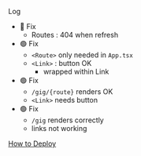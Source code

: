 Log
- :red_circle: Fix
  - Routes : 404 when refresh
- :green_circle: Fix
  - `<Route>` only needed in `App.tsx` 
  - `<Link>` : button OK
    - wrapped within Link
- :green_circle: Fix
  - `/gig/{route}` renders OK
  - `<Link>` needs button
- :green_circle: Fix
  - `/gig` renders correctly
  - links not working

[How to Deploy](https://blog.devgenius.io/how-to-deploy-your-vite-react-app-to-github-pages-with-and-without-react-router-b060d912b10e)
